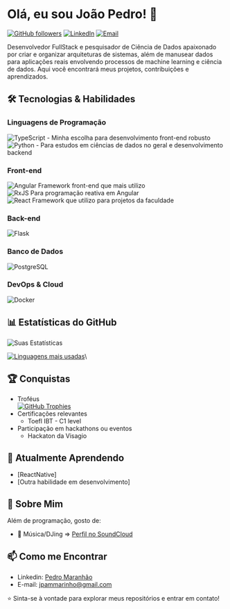 # Olá, eu sou João Pedro! 👋

[![GitHub followers](https://img.shields.io/github/followers/joaopmarinho?label=Follow&style=social)](https://github.com/joaopmarinho)
[![LinkedIn](https://img.shields.io/badge/-LinkedIn-blue?style=flat-square&logo=Linkedin&logoColor=white)](https://www.linkedin.com/in/pedro-maranh%C3%A3o-35988a240/)
[![Email](https://img.shields.io/badge/-Email-D14836?style=flat-square&logo=gmail&logoColor=white)](mailto:jpammarinho@gmail.com)

Desenvolvedor FullStack e pesquisador de Ciência de Dados apaixonado por criar e organizar arquiteturas de sistemas, além de manusear dados para aplicações reais envolvendo processos de machine learning e ciência de dados. Aqui você encontrará meus projetos, contribuições e aprendizados.

## 🛠️ Tecnologias & Habilidades

### Linguagens de Programação
![TypeScript](https://img.shields.io/badge/TypeScript-3178C6?style=for-the-badge&logo=typescript&logoCor=white) - Minha escolha para desenvolvimento front-end robusto  
![Python](https://img.shields.io/badge/-Python-3776AB?style=flat-square&logo=python&logoColor=white) - Para estudos em ciências de dados no geral e desenvolvimento backend

### Front-end
![Angular](https://img.shields.io/badge/Angular-DD0031?style=for-the-badge&logo=angular&logoColor=white) Framework front-end que mais utilizo  
![RxJS](https://img.shields.io/badge/RxJS-B7178C?style=for-the-badge&logo=reactivex&logoColor=white) Para programação reativa em Angular  
![React](https://img.shields.io/badge/-React-61DAFB?style=flat-square&logo=react&logoColor=black) Framework que utilizo para projetos da faculdade  

### Back-end
![Flask](https://img.shields.io/badge/Flask-%23000.svg?style=for-the-badge&logo=flask&logoColor=white)

### Banco de Dados
![PostgreSQL](https://img.shields.io/badge/-PostgreSQL-336791?style=flat-square&logo=postgresql&logoColor=white)

### DevOps & Cloud
![Docker](https://img.shields.io/badge/-Docker-2496ED?style=flat-square&logo=docker&logoColor=white)

## 📊 Estatísticas do GitHub

![Suas Estatísticas](https://github-readme-stats.vercel.app/api?username=joaopmarinho&show_icons=true&theme=github_dark)

[![Linguagens mais usadas](https://github-readme-stats.vercel.app/api/top-langs/?username=joaopmarinho&layout=compact&theme=dracula)](https://github.com/joaopmarinho)\

## 🏆 Conquistas
- Troféus  
[![GitHub Trophies](https://github-profile-trophy.vercel.app/?username=joaopmarinho&theme=dracula&rank=SSS,SS,S,AAA,AA,A,B)](https://github.com/joaopmarinho/github-profile-trophy)   
- Certificações relevantes
  - Toefl IBT - C1 level
- Participação em hackathons ou eventos
  - Hackaton da Visagio

## 🌱 Atualmente Aprendendo

- [ReactNative]
- [Outra habilidade em desenvolvimento]

## 💬 Sobre Mim

Além de programação, gosto de:
- 🎵 Música/DJing => [Perfil no SoundCloud](https://soundcloud.com/jo-o-pedro-887)

## 📫 Como me Encontrar

- Linkedin: [Pedro Maranhão]((https://www.linkedin.com/in/pedro-maranh%C3%A3o-35988a240/))
- E-mail: jpammarinho@gmail.com

⭐ Sinta-se à vontade para explorar meus repositórios e entrar em contato!
